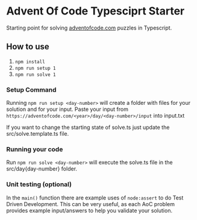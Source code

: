 # Advent Of Code Typesciprt Starter

Starting point for solving [adventofcode.com](adventofcode.com) puzzles in Typescript.

## How to use

1. `npm install`
2. `npm run setup 1`
3. `npm run solve 1`

### Setup Command

Running `npm run setup <day-number>` will create a folder with files for your solution and for your input.
Paste your input from `https://adventofcode.com/<year>/day/<day-number>/input` into input.txt

If you want to change the starting state of solve.ts just update the src/solve.template.ts file.

### Running your code

Run `npm run solve <day-number>` will execute the solve.ts file in the src/day{day-number} folder.

### Unit testing (optional)

In the `main()` function there are example uses of `node:assert` to do Test Driven Development.
This can be very useful, as each AoC problem provides example input/answers to help you validate your solution.
